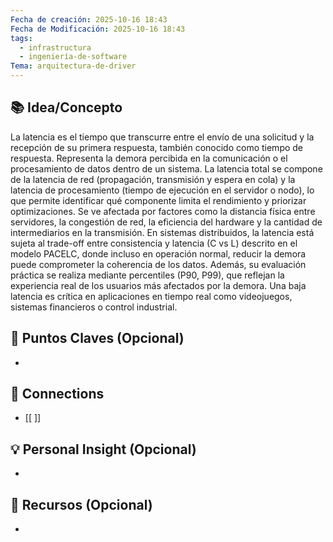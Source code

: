 ```yaml
---
Fecha de creación: 2025-10-16 18:43
Fecha de Modificación: 2025-10-16 18:43
tags:
  - infrastructura
  - ingeniería-de-software
Tema: arquitectura-de-driver
---
```



## 📚 Idea/Concepto 

La latencia es el tiempo que transcurre entre el envío de una solicitud y la recepción de su primera respuesta, también conocido como tiempo de respuesta. Representa la demora percibida en la comunicación o el procesamiento de datos dentro de un sistema. La latencia total se compone de la latencia de red (propagación, transmisión y espera en cola) y la latencia de procesamiento (tiempo de ejecución en el servidor o nodo), lo que permite identificar qué componente limita el rendimiento y priorizar optimizaciones. Se ve afectada por factores como la distancia física entre servidores, la congestión de red, la eficiencia del hardware y la cantidad de intermediarios en la transmisión. En sistemas distribuidos, la latencia está sujeta al trade-off entre consistencia y latencia (C vs L) descrito en el modelo PACELC, donde incluso en operación normal, reducir la demora puede comprometer la coherencia de los datos. Además, su evaluación práctica se realiza mediante percentiles (P90, P99), que reflejan la experiencia real de los usuarios más afectados por la demora. Una baja latencia es crítica en aplicaciones en tiempo real como videojuegos, sistemas financieros o control industrial.
## 📌 Puntos Claves (Opcional)
- 

## 🔗 Connections
- [[ ]]

## 💡 Personal Insight (Opcional)
- 
## 🧾 Recursos (Opcional)
- 